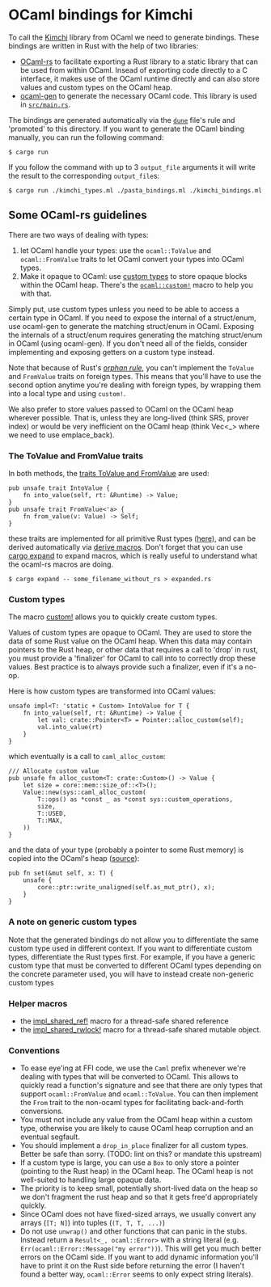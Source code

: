 # OCaml bindings for Kimchi

To call the [Kimchi](https://github.com/o1-labs/proof-systems) library from
OCaml we need to generate bindings.
These bindings are written in Rust with the help of two libraries:

* [OCaml-rs](https://github.com/zshipko/ocaml-rs) to facilitate exporting a Rust
  library to a static library that can be used from within OCaml. Insead of
  exporting code directly to a C interface, it makes use of the OCaml runtime
  directly and can also store values and custom types on the OCaml heap.
* [ocaml-gen](https://github.com/o1-labs/proof-systems) to generate the
  necessary OCaml code. This library is used in [`src/main.rs`](./src/main.rs).

The bindings are generated automatically via the [`dune`](./dune) file's rule
and 'promoted' to this directory.
If you want to generate the OCaml binding manually, you can run the following
command:

```shell
$ cargo run
```

If you follow the command with up to 3 `output_file` arguments it will write the
result to the corresponding `output_file`s:

```shell
$ cargo run ./kimchi_types.ml ./pasta_bindings.ml ./kimchi_bindings.ml
```

## Some OCaml-rs guidelines

There are two ways of dealing with types:

1. let OCaml handle your types: use the `ocaml::ToValue` and `ocaml::FromValue`
   traits to let OCaml convert your types into OCaml types.
2. Make it opaque to OCaml: use [custom
   types](https://ocaml.org/manual/intfc.html#s:c-custom) to store opaque blocks
   within the OCaml heap. There's the
   [`ocaml::custom!`](https://docs.rs/ocaml/0.22.0/ocaml/macro.custom.html)
   macro to help you with that.

Simply put, use custom types unless you need to be able to access a certain type
in OCaml. If you need to expose the internal of a struct/enum, use ocaml-gen to
generate the matching struct/enum in OCaml. Exposing the internals of a
struct/enum requires generating the matching struct/enum in OCaml (using
ocaml-gen). If you don't need all of the fields, consider implementing and
exposing getters on a custom type instead.

Note that because of Rust's [*orphan
rule*](https://github.com/Ixrec/rust-orphan-rules), you can't implement the
`ToValue` and `FromValue` traits on foreign types. This means that you'll have
to use the second option anytime you're dealing with foreign types, by wrapping
them into a local type and using `custom!`.

We also prefer to store values passed to OCaml on the OCaml heap wherever
possible. That is, unless they are long-lived (think SRS, prover index) or would
be very inefficient on the OCaml heap (think Vec<_> where we need to use
emplace_back).

### The ToValue and FromValue traits

In both methods, the [traits ToValue and
FromValue](https://github.com/zshipko/ocaml-rs/blob/f300f2f382a694a6cc51dc14a9b3f849191580f0/src/value.rs#L55:L73)
are used:

```rust=
pub unsafe trait IntoValue {
    fn into_value(self, rt: &Runtime) -> Value;
}
pub unsafe trait FromValue<'a> {
    fn from_value(v: Value) -> Self;
}
```

these traits are implemented for all primitive Rust types
([here](https://github.com/zshipko/ocaml-rs/blob/f300f2f382a694a6cc51dc14a9b3f849191580f0/src/conv.rs)),
and can be derived automatically via [derive
macros](https://docs.rs/ocaml/0.22.0/ocaml/#derives). Don't forget that you can
use [cargo expand](https://github.com/dtolnay/cargo-expand) to expand macros,
which is really useful to understand what the ocaml-rs macros are doing.

```
$ cargo expand -- some_filename_without_rs > expanded.rs
```

### Custom types

The macro
[custom!](https://github.com/zshipko/ocaml-rs/blob/f300f2f382a694a6cc51dc14a9b3f849191580f0/src/custom.rs)
allows you to quickly create custom types.

Values of custom types are opaque to OCaml. They are used to store the data of
some Rust value on the OCaml heap. When this data may contain pointers to the
Rust heap, or other data that requires a call to 'drop' in rust, you must
provide a 'finalizer' for OCaml to call into to correctly drop these values.
Best practice is to always provide such a finalizer, even if it's a no-op.

Here is how custom types are transformed into OCaml values:

```rust=
unsafe impl<T: 'static + Custom> IntoValue for T {
    fn into_value(self, rt: &Runtime) -> Value {
        let val: crate::Pointer<T> = Pointer::alloc_custom(self);
        val.into_value(rt)
    }
}
```

which eventually is a call to `caml_alloc_custom`:

```rust=
/// Allocate custom value
pub unsafe fn alloc_custom<T: crate::Custom>() -> Value {
    let size = core::mem::size_of::<T>();
    Value::new(sys::caml_alloc_custom(
        T::ops() as *const _ as *const sys::custom_operations,
        size,
        T::USED,
        T::MAX,
    ))
}
```

and the data of your type (probably a pointer to some Rust memory) is copied
into the OCaml's heap
([source](https://github.com/zshipko/ocaml-rs/blob/f300f2f382a694a6cc51dc14a9b3f849191580f0/src/types.rs#L80)):

```rust=
pub fn set(&mut self, x: T) {
    unsafe {
        core::ptr::write_unaligned(self.as_mut_ptr(), x);
    }
}
```

### A note on generic custom types

Note that the generated bindings do not allow you to differentiate the same
custom type used in different context.
If you want to differentiate custom types, differentiate the Rust types first.
For example, if you have a generic custom type that must be converted to
different OCaml types depending on the concrete parameter used, you will have to
instead create non-generic custom types

### Helper macros

* the [impl_shared_ref!](src/caml/shared_reference.rs) macro for a thread-safe
  shared reference
* the [impl_shared_rwlock!](src/caml/shared_rwlock.rs) macro for a thread-safe
  shared mutable object.

### Conventions

* To ease eye'ing at FFI code, we use the `Caml` prefix whenever we're dealing
  with types that will be converted to OCaml. This allows to quickly read a
  function's signature and see that there are only types that support
  `ocaml::FromValue` and `ocaml::ToValue`. You can then implement the `From`
  trait to the non-ocaml types for facilitating back-and-forth conversions.
* You must not include any value from the OCaml heap within a custom type,
  otherwise you are likely to cause OCaml heap corruption and an eventual
  segfault.
* You should implement a `drop_in_place` finalizer for all custom types. Better
  be safe than sorry. (TODO: lint on this? or mandate this upstream)
* If a custom type is large, you can use a `Box` to only store a pointer
  (pointing to the Rust heap) in the OCaml heap. The OCaml heap is not
  well-suited to handling large opaque data.
* The priority is to keep small, potentially short-lived data on the heap so we
  don't fragment the rust heap and so that it gets free'd appropriately quickly.
* Since OCaml does not have fixed-sized arrays, we usually convert any arrays
  (`[T; N]`) into tuples (`(T, T, T, ...)`)
* Do not use `unwrap()` and other functions that can panic in the stubs. Instead
  return a `Result<_, ocaml::Error>` with a string literal (e.g.
  `Err(ocaml::Error::Message("my error"))`). This will get you much better
  errors on the OCaml side. If you want to add dynamic information you'll have
  to print it on the Rust side before returning the error (I haven't found a
  better way, `ocaml::Error` seems to only expect string literals).
